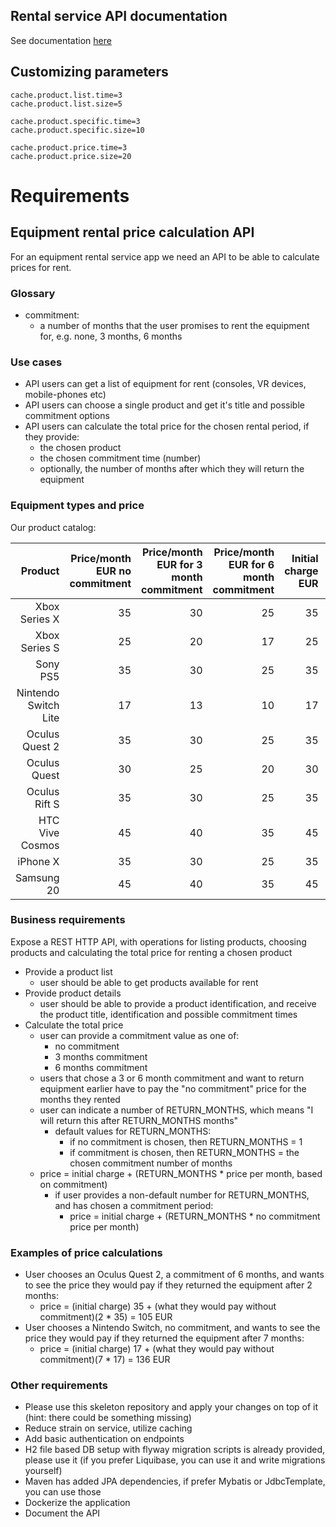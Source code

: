 ## Rental service API documentation

See documentation [here](src/main/asciidoc/documentation.html)

## Customizing parameters

```
cache.product.list.time=3
cache.product.list.size=5

cache.product.specific.time=3
cache.product.specific.size=10

cache.product.price.time=3
cache.product.price.size=20
```

# Requirements

## Equipment rental price calculation API

For an equipment rental service app we need an API to be able to calculate prices for rent.

### Glossary

* commitment:
    * a number of months that the user promises to rent the equipment for, e.g. none, 3 months, 6 months

### Use cases

* API users can get a list of equipment for rent (consoles, VR devices, mobile-phones etc)
* API users can choose a single product and get it's title and possible commitment options
* API users can calculate the total price for the chosen rental period, if they provide:
    * the chosen product
    * the chosen commitment time (number)
    * optionally, the number of months after which they will return the equipment

### Equipment types and price

Our product catalog:

| Product | Price/month EUR no commitment| Price/month EUR for 3 month commitment | Price/month EUR for 6 month commitment|Initial charge EUR| Available for rent
|---:|---:|---:|---:|---:|---
|Xbox Series X|35|30|25|35|Yes
|Xbox Series S|25|20|17|25|Yes
|Sony PS5|35|30|25|35|Yes
|Nintendo Switch Lite|17|13|10|17|Yes
|Oculus Quest 2|35|30|25|35|Yes
|Oculus Quest|30|25|20|30|No
|Oculus Rift S|35|30|25|35|Yes
|HTC Vive Cosmos|45|40|35|45|Yes
|iPhone X|35|30|25|35|Yes
|Samsung 20|45|40|35|45|No

### Business requirements

Expose a REST HTTP API, with operations for listing products, choosing products and calculating the total price for
renting a chosen product

* Provide a product list
    * user should be able to get products available for rent
* Provide product details
    * user should be able to provide a product identification, and receive the product title, identification and
      possible commitment times
* Calculate the total price
    * user can provide a commitment value as one of:
        * no commitment
        * 3 months commitment
        * 6 months commitment
    * users that chose a 3 or 6 month commitment and want to return equipment earlier have to pay the "no commitment"
      price for the months they rented
    * user can indicate a number of RETURN_MONTHS, which means "I will return this after RETURN_MONTHS months"
        * default values for RETURN_MONTHS:
            * if no commitment is chosen, then RETURN_MONTHS = 1
            * if commitment is chosen, then RETURN_MONTHS = the chosen commitment number of months
    * price = initial charge + (RETURN_MONTHS * price per month, based on commitment)
        * if user provides a non-default number for RETURN_MONTHS, and has chosen a commitment period:
            * price = initial charge + (RETURN_MONTHS * no commitment price per month)

### Examples of price calculations

* User chooses an Oculus Quest 2, a commitment of 6 months, and wants to see the price they would pay if they returned
  the equipment after 2 months:
    * price = (initial charge) 35 + (what they would pay without commitment)(2 * 35) = 105 EUR
* User chooses a Nintendo Switch, no commitment, and wants to see the price they would pay if they returned the
  equipment after 7 months:
    * price = (initial charge) 17 + (what they would pay without commitment)(7 * 17) = 136 EUR

### Other requirements

* Please use this skeleton repository and apply your changes on top of it (hint: there could be something missing)
* Reduce strain on service, utilize caching
* Add basic authentication on endpoints
* H2 file based DB setup with flyway migration scripts is already provided, please use it
  (if you prefer Liquibase, you can use it and write migrations yourself)
* Maven has added JPA dependencies, if prefer Mybatis or JdbcTemplate, you can use those
* Dockerize the application
* Document the API


